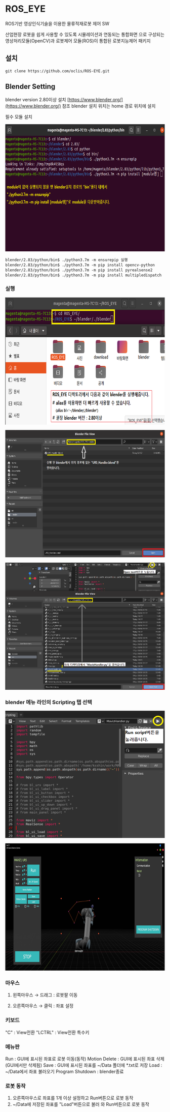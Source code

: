 

 ROS_EYE
=

ROS기반 영상인식기술을 이용한 물류적재로봇 제어 SW

산업현장 로봇을 쉽게 사용할 수 있도록 시뮬레이션과 연동되는 통합화면 으로 구성되는 영상처리모듈(OpenCV)과 로봇제어 모듈(ROS)이 통합된 로봇지능제어 패키지


설치
-

	git clone https://github.com/oclis/ROS-EYE.git


## Blender Setting 


	
blender version 2.80이상 설치 [https://www.blender.org/](https://www.blender.org/) 참조
blender 설치 위치는 home 경로 위치에 설치

필수 모듈 설치 

<img src="/doc/guide5.png" width="600px" height="400px" title="px(픽셀) 크기 설정" alt="ROS_EYE"></img><br/>

	blender/2.83/python/bin$ ./python3.7m -m ensurepip 실행
	blender/2.83/python/bin$ ./python3.7m -m pip install opencv-python 
	blender/2.83/python/bin$ ./python3.7m -m pip install pyrealsense2 
	blender/2.83/python/bin$ ./python3.7m -m pip install multipledispatch



### 실행
 
<img src="/doc/guide1.png" width="600px" height="400px" title="px(픽셀) 크기 설정" alt="ROS_EYE"></img><br/>

<img src="/doc/guide2.png" width="600px" height="400px" title="px(픽셀) 크기 설정" alt="ROS_EYE"></img><br/>

<img src="/doc/guide3.png" width="600px" height="400px" title="px(픽셀) 크기 설정" alt="ROS_EYE"></img><br/>

### blender 메뉴 라인의 Scripting 탭 선택

<img src="/doc/guide4.png" width="600px" height="400px" title="px(픽셀) 크기 설정" alt="ROS_EYE"></img><br/>

<img src="/doc/guide6.jpg" width="600px" height="400px" title="px(픽셀) 크기 설정" alt="ROS_EYE"></img><br/>

### 마우스
1. 왼쪽마우스
→ 드래그 : 로봇팔 이동

2. 오른쪽마우스
→ 클릭 : 좌표 설정

### 키보드
"C" : View전환
"LCTRL" : View전환 특수키

### 메뉴판
Run : GUI에 표시된 좌표로 로봇 이동(동작)
Motion Delete : GUI에 표시된 좌표 삭제(GUI에서만 삭제됨)
Save : GUI에 표시된 좌표를 ~/Data 폴더에 *.txt로 저장
Load : ~/Data에서 좌표 불러오기
Program Shutdown : blender종료

### 로봇 동작
1. 오른쪽마우스로 좌표를 1개 이상 설정하고 Run버튼으로 로봇 동작
2. ~/Data에 저장된 좌표를 "Load"버튼으로 불러 와 Run버튼으로 로봇 동작
